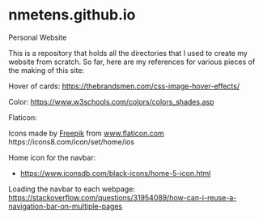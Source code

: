 # nmetens.github.io
Personal Website

This is a repository that holds all the directories that I used to create my website from scratch. So far, here are my references for various pieces of the making of this site:

Hover of cards:
https://thebrandsmen.com/css-image-hover-effects/  

Color:
https://www.w3schools.com/colors/colors_shades.asp

Flaticon:
<div>Icons made by <a href="https://www.freepik.com" title="Freepik">Freepik</a> from <a href="https://www.flaticon.com/" title="Flaticon">www.flaticon.com</a></div>
https://icons8.com/icon/set/home/ios

Home icon for the navbar:
-	https://www.iconsdb.com/black-icons/home-5-icon.html

Loading the navbar to each webpage:
https://stackoverflow.com/questions/31954089/how-can-i-reuse-a-navigation-bar-on-multiple-pages
